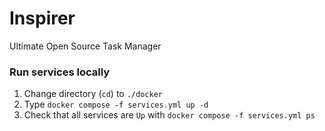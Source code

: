 # Inspirer 
Ultimate Open Source Task Manager

### Run services locally
1. Change directory (`cd`) to `./docker`
2. Type `docker compose -f services.yml up -d`
3. Check that all services are `Up` with `docker compose -f services.yml ps`